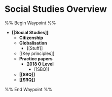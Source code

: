 # Social Studies Overview
%% Begin Waypoint %%
- **[[Social Studies]]**
	- **Citizenship**
	- **Globalisation**
		- [[Stuff]]
	- [[Key principles]]
	- **Practice papers**
		- **2018 O Level**
			- [[SBQ]]
	- **[[SBQ]]**
	- **[[SRQ]]**

%% End Waypoint %%